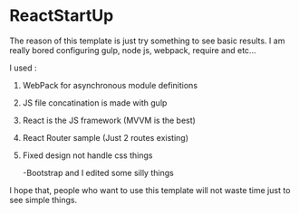 # ReactStartUp

The reason of this template is just try something to see basic results. I am really bored configuring gulp, node js, webpack, require and etc...

I used :

1. WebPack for asynchronous module definitions
2. JS file concatination is made with gulp
3. React is the JS framework (MVVM is the best)
4. React Router sample (Just 2 routes existing)
5. Fixed design not handle css things
    
    -Bootstrap and I edited some silly things
    

I hope that, people who want to use this template will not waste time just to see simple things. 
